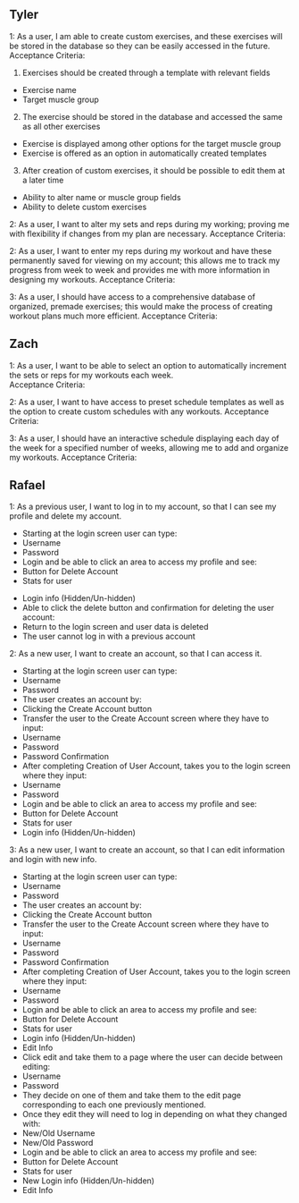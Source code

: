 Tyler
--
1: As a user, I am able to create custom exercises, and these exercises will be stored in the database so they can be easily accessed in the future.
Acceptance Criteria:
1. Exercises should be created through a template with relevant fields
  * Exercise name
  * Target muscle group
2. The exercise should be stored in the database and accessed the same as all other exercises
* Exercise is displayed among other options for the target muscle group
* Exercise is offered as an option in automatically created templates
3. After creation of custom exercises, it should be possible to edit them at a later time
* Ability to alter name or muscle group fields
* Ability to delete custom exercises 


2: As a user, I want to alter my sets and reps during my working; proving me with flexibility if changes from my plan are necessary.
Acceptance Criteria:


2: As a user, I want to enter my reps during my workout and have these permanently saved for viewing on my account; this allows me to track my progress from week to week and provides me with more information in designing my workouts.
Acceptance Criteria:


3: As a user, I should have access to a comprehensive database of organized, premade exercises; this would make the process of creating workout plans much more efficient. 
Acceptance Criteria:



Zach
--

1: As a user, I want to be able to select an option to automatically increment the sets or reps for my workouts each week.               
Acceptance Criteria:

2: As a user, I want to have access to preset schedule templates as well as the option to create custom schedules with any workouts.
Acceptance Criteria:

3: As a user, I should have an interactive schedule displaying each day of the week for a specified number of weeks, allowing me to add and organize my workouts. 
Acceptance Criteria:

Rafael
--
1: As a previous user, I want to log in to my account, so that I can see my profile and delete my account.
- Starting at the login screen user can type:
 - Username
 - Password
- Login and be able to click an area to access my profile and see:
 - Button for Delete Account
 - Stats for user
 * Login info (Hidden/Un-hidden)
* Able to click the delete button and confirmation for deleting the user account:
 * Return to the login screen and user data is deleted
* The user cannot log in with a previous account

2: As a new user, I want to create an account, so that I can access it.
* Starting at the login screen user can type:
 * Username
 * Password
* The user creates an account by:
 * Clicking the Create Account button
* Transfer the user to the Create Account screen where they have to input:
 * Username
 * Password
 * Password Confirmation
* After completing Creation of User Account, takes you to the login screen where they input:
 * Username
 * Password
* Login and be able to click an area to access my profile and see:
 * Button for Delete Account
 * Stats for user
 * Login info (Hidden/Un-hidden)

3: As a new user, I want to create an account, so that I can edit information and login with new info.
* Starting at the login screen user can type:
 * Username
 * Password
* The user creates an account by:
 * Clicking the Create Account button
* Transfer the user to the Create Account screen where they have to input:
 * Username
 * Password
 * Password Confirmation
* After completing Creation of User Account, takes you to the login screen where they input:
 * Username
 * Password
* Login and be able to click an area to access my profile and see:
 * Button for Delete Account
 * Stats for user
 * Login info (Hidden/Un-hidden)
 * Edit Info
* Click edit and take them to a page where the user can decide between editing:
 * Username
 * Password
* They decide on one of them and take them to the edit page corresponding to each one previously mentioned.
* Once they edit they will need to log in depending on what they changed with:
 * New/Old Username
 * New/Old Password
* Login and be able to click an area to access my profile and see:
 * Button for Delete Account
 * Stats for user
 * New Login info (Hidden/Un-hidden)
 * Edit Info
